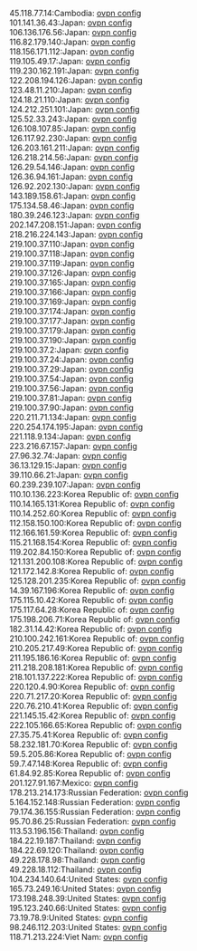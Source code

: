 45.118.77.14:Cambodia: [ovpn config](vpn/45_118_77_14.ovpn)  
101.141.36.43:Japan: [ovpn config](vpn/101_141_36_43.ovpn)  
106.136.176.56:Japan: [ovpn config](vpn/106_136_176_56.ovpn)  
116.82.179.140:Japan: [ovpn config](vpn/116_82_179_140.ovpn)  
118.156.171.112:Japan: [ovpn config](vpn/118_156_171_112.ovpn)  
119.105.49.17:Japan: [ovpn config](vpn/119_105_49_17.ovpn)  
119.230.162.191:Japan: [ovpn config](vpn/119_230_162_191.ovpn)  
122.208.194.126:Japan: [ovpn config](vpn/122_208_194_126.ovpn)  
123.48.11.210:Japan: [ovpn config](vpn/123_48_11_210.ovpn)  
124.18.21.110:Japan: [ovpn config](vpn/124_18_21_110.ovpn)  
124.212.251.101:Japan: [ovpn config](vpn/124_212_251_101.ovpn)  
125.52.33.243:Japan: [ovpn config](vpn/125_52_33_243.ovpn)  
126.108.107.85:Japan: [ovpn config](vpn/126_108_107_85.ovpn)  
126.117.92.230:Japan: [ovpn config](vpn/126_117_92_230.ovpn)  
126.203.161.211:Japan: [ovpn config](vpn/126_203_161_211.ovpn)  
126.218.214.56:Japan: [ovpn config](vpn/126_218_214_56.ovpn)  
126.29.54.146:Japan: [ovpn config](vpn/126_29_54_146.ovpn)  
126.36.94.161:Japan: [ovpn config](vpn/126_36_94_161.ovpn)  
126.92.202.130:Japan: [ovpn config](vpn/126_92_202_130.ovpn)  
143.189.158.61:Japan: [ovpn config](vpn/143_189_158_61.ovpn)  
175.134.58.46:Japan: [ovpn config](vpn/175_134_58_46.ovpn)  
180.39.246.123:Japan: [ovpn config](vpn/180_39_246_123.ovpn)  
202.147.208.151:Japan: [ovpn config](vpn/202_147_208_151.ovpn)  
218.216.224.143:Japan: [ovpn config](vpn/218_216_224_143.ovpn)  
219.100.37.110:Japan: [ovpn config](vpn/219_100_37_110.ovpn)  
219.100.37.118:Japan: [ovpn config](vpn/219_100_37_118.ovpn)  
219.100.37.119:Japan: [ovpn config](vpn/219_100_37_119.ovpn)  
219.100.37.126:Japan: [ovpn config](vpn/219_100_37_126.ovpn)  
219.100.37.165:Japan: [ovpn config](vpn/219_100_37_165.ovpn)  
219.100.37.166:Japan: [ovpn config](vpn/219_100_37_166.ovpn)  
219.100.37.169:Japan: [ovpn config](vpn/219_100_37_169.ovpn)  
219.100.37.174:Japan: [ovpn config](vpn/219_100_37_174.ovpn)  
219.100.37.177:Japan: [ovpn config](vpn/219_100_37_177.ovpn)  
219.100.37.179:Japan: [ovpn config](vpn/219_100_37_179.ovpn)  
219.100.37.190:Japan: [ovpn config](vpn/219_100_37_190.ovpn)  
219.100.37.2:Japan: [ovpn config](vpn/219_100_37_2.ovpn)  
219.100.37.24:Japan: [ovpn config](vpn/219_100_37_24.ovpn)  
219.100.37.29:Japan: [ovpn config](vpn/219_100_37_29.ovpn)  
219.100.37.54:Japan: [ovpn config](vpn/219_100_37_54.ovpn)  
219.100.37.56:Japan: [ovpn config](vpn/219_100_37_56.ovpn)  
219.100.37.81:Japan: [ovpn config](vpn/219_100_37_81.ovpn)  
219.100.37.90:Japan: [ovpn config](vpn/219_100_37_90.ovpn)  
220.211.71.134:Japan: [ovpn config](vpn/220_211_71_134.ovpn)  
220.254.174.195:Japan: [ovpn config](vpn/220_254_174_195.ovpn)  
221.118.9.134:Japan: [ovpn config](vpn/221_118_9_134.ovpn)  
223.216.67.157:Japan: [ovpn config](vpn/223_216_67_157.ovpn)  
27.96.32.74:Japan: [ovpn config](vpn/27_96_32_74.ovpn)  
36.13.129.15:Japan: [ovpn config](vpn/36_13_129_15.ovpn)  
39.110.66.21:Japan: [ovpn config](vpn/39_110_66_21.ovpn)  
60.239.239.107:Japan: [ovpn config](vpn/60_239_239_107.ovpn)  
110.10.136.223:Korea Republic of: [ovpn config](vpn/110_10_136_223.ovpn)  
110.14.165.131:Korea Republic of: [ovpn config](vpn/110_14_165_131.ovpn)  
110.14.252.60:Korea Republic of: [ovpn config](vpn/110_14_252_60.ovpn)  
112.158.150.100:Korea Republic of: [ovpn config](vpn/112_158_150_100.ovpn)  
112.166.161.59:Korea Republic of: [ovpn config](vpn/112_166_161_59.ovpn)  
115.21.168.154:Korea Republic of: [ovpn config](vpn/115_21_168_154.ovpn)  
119.202.84.150:Korea Republic of: [ovpn config](vpn/119_202_84_150.ovpn)  
121.131.200.108:Korea Republic of: [ovpn config](vpn/121_131_200_108.ovpn)  
121.172.142.8:Korea Republic of: [ovpn config](vpn/121_172_142_8.ovpn)  
125.128.201.235:Korea Republic of: [ovpn config](vpn/125_128_201_235.ovpn)  
14.39.167.196:Korea Republic of: [ovpn config](vpn/14_39_167_196.ovpn)  
175.115.10.42:Korea Republic of: [ovpn config](vpn/175_115_10_42.ovpn)  
175.117.64.28:Korea Republic of: [ovpn config](vpn/175_117_64_28.ovpn)  
175.198.206.71:Korea Republic of: [ovpn config](vpn/175_198_206_71.ovpn)  
182.31.14.42:Korea Republic of: [ovpn config](vpn/182_31_14_42.ovpn)  
210.100.242.161:Korea Republic of: [ovpn config](vpn/210_100_242_161.ovpn)  
210.205.217.49:Korea Republic of: [ovpn config](vpn/210_205_217_49.ovpn)  
211.195.186.16:Korea Republic of: [ovpn config](vpn/211_195_186_16.ovpn)  
211.218.208.181:Korea Republic of: [ovpn config](vpn/211_218_208_181.ovpn)  
218.101.137.222:Korea Republic of: [ovpn config](vpn/218_101_137_222.ovpn)  
220.120.4.90:Korea Republic of: [ovpn config](vpn/220_120_4_90.ovpn)  
220.71.217.20:Korea Republic of: [ovpn config](vpn/220_71_217_20.ovpn)  
220.76.210.41:Korea Republic of: [ovpn config](vpn/220_76_210_41.ovpn)  
221.145.15.42:Korea Republic of: [ovpn config](vpn/221_145_15_42.ovpn)  
222.105.166.65:Korea Republic of: [ovpn config](vpn/222_105_166_65.ovpn)  
27.35.75.41:Korea Republic of: [ovpn config](vpn/27_35_75_41.ovpn)  
58.232.181.70:Korea Republic of: [ovpn config](vpn/58_232_181_70.ovpn)  
59.5.205.86:Korea Republic of: [ovpn config](vpn/59_5_205_86.ovpn)  
59.7.47.148:Korea Republic of: [ovpn config](vpn/59_7_47_148.ovpn)  
61.84.92.85:Korea Republic of: [ovpn config](vpn/61_84_92_85.ovpn)  
201.127.91.167:Mexico: [ovpn config](vpn/201_127_91_167.ovpn)  
178.213.214.173:Russian Federation: [ovpn config](vpn/178_213_214_173.ovpn)  
5.164.152.148:Russian Federation: [ovpn config](vpn/5_164_152_148.ovpn)  
79.174.36.155:Russian Federation: [ovpn config](vpn/79_174_36_155.ovpn)  
95.70.86.25:Russian Federation: [ovpn config](vpn/95_70_86_25.ovpn)  
113.53.196.156:Thailand: [ovpn config](vpn/113_53_196_156.ovpn)  
184.22.19.187:Thailand: [ovpn config](vpn/184_22_19_187.ovpn)  
184.22.69.120:Thailand: [ovpn config](vpn/184_22_69_120.ovpn)  
49.228.178.98:Thailand: [ovpn config](vpn/49_228_178_98.ovpn)  
49.228.18.112:Thailand: [ovpn config](vpn/49_228_18_112.ovpn)  
104.234.140.64:United States: [ovpn config](vpn/104_234_140_64.ovpn)  
165.73.249.16:United States: [ovpn config](vpn/165_73_249_16.ovpn)  
173.198.248.39:United States: [ovpn config](vpn/173_198_248_39.ovpn)  
195.123.240.66:United States: [ovpn config](vpn/195_123_240_66.ovpn)  
73.19.78.9:United States: [ovpn config](vpn/73_19_78_9.ovpn)  
98.246.112.203:United States: [ovpn config](vpn/98_246_112_203.ovpn)  
118.71.213.224:Viet Nam: [ovpn config](vpn/118_71_213_224.ovpn)  
